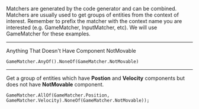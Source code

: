 Matchers are generated by the code generator and can be combined. Matchers are usually used to get groups of entities from the context of interest. Remember to prefix the matcher with the context name you are interested (e.g. GameMatcher, InputMatcher, etc). We will use GameMatcher for these examples.


***

Anything That Doesn't Have Component NotMovable
```
GameMatcher.AnyOf().NoneOf(GameMatcher.NotMovable)
```

***

Get a group of entities which have **Postion** and **Velocity** components but does not have **NotMovable** component.
```
GameMatcher.AllOf(GameMatcher.Position, GameMatcher.Velocity).NoneOf(GameMatcher.NotMovable));
```
